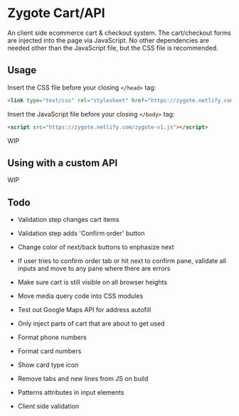 # Zygote Cart/API

An client side ecommerce cart & checkout system. The cart/checkout forms are injected into the page via JavaScript. No other dependencies are needed other than the JavaScript file, but the CSS file is recommended.

## Usage

Insert the CSS file before your closing `</head>` tag:
```html
<link type="text/css" rel="stylesheet" href="https://zygote.netlify.com/zygote-v1.css">
```

Insert the JavaScript file before your closing `</body>` tag:
```html
<script src="https://zygote.netlify.com/zygote-v1.js"></script>
```

WIP

## Using with a custom API

WIP

## Todo
- Validation step changes cart items
- Validation step adds 'Confirm order' button
- Change color of next/back buttons to enphasize next
- If user tries to confirm order tab or hit next to confirm pane, validate all inputs and move to any pane where there are errors
- Make sure cart is still visible on all browser heights
- Move media query code into CSS modules

- Test out Google Maps API for address autofill
- Only inject parts of cart that are about to get used
- Format phone numbers
- Format card numbers
- Show card type icon
- Remove tabs and new lines from JS on build
- Patterns attributes in input elements
- Client side validation
